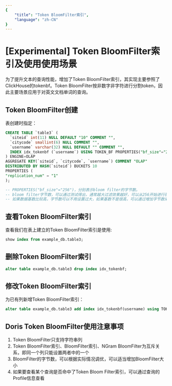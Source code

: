 ```yaml
---
{
    "title": "Token BloomFilter索引",
    "language": "zh-CN"
}
---
```


<!--
Licensed to the Apache Software Foundation (ASF) under one
or more contributor license agreements.  See the NOTICE file
distributed with this work for additional information
regarding copyright ownership.  The ASF licenses this file
to you under the Apache License, Version 2.0 (the
"License"); you may not use this file except in compliance
with the License.  You may obtain a copy of the License at

  http://www.apache.org/licenses/LICENSE-2.0

Unless required by applicable law or agreed to in writing,
software distributed under the License is distributed on an
"AS IS" BASIS, WITHOUT WARRANTIES OR CONDITIONS OF ANY
KIND, either express or implied.  See the License for the
specific language governing permissions and limitations
under the License.
-->

# [Experimental] Token BloomFilter索引及使用使用场景

<version since="2.0.0">
</version>

为了提升文本的查询性能，增加了Token BloomFilter索引，其实现主要参照了ClickHouse的tokenbf。Token BloomFilter按非数字非字符进行分割token，因此主要场景应用于对英文文档单词的查询。

## Token BloomFilter创建

表创建时指定：

```sql
CREATE TABLE `table3` (
  `siteid` int(11) NULL DEFAULT "10" COMMENT "",
  `citycode` smallint(6) NULL COMMENT "",
  `username` varchar(32) NULL DEFAULT "" COMMENT "",
  INDEX idx_tokenbf (`username`) USING TOKEN_BF PROPERTIES("bf_size"="256") COMMENT 'username token_bf index'
) ENGINE=OLAP
AGGREGATE KEY(`siteid`, `citycode`, `username`) COMMENT "OLAP"
DISTRIBUTED BY HASH(`siteid`) BUCKETS 10
PROPERTIES (
"replication_num" = "1"
);

-- PROPERTIES("bf_size"="256")，分别表示bloom filter的字节数。
-- bloom filter字节数，可以通过测试得出，通常越大过滤效果越好，可以从256开始进行验证测试看看效果。当然字节数越大也会带来索引存储、内存cost上升。
-- 如果数据基数比较高，字节数可以不用设置过大，如果基数不是很高，可以通过增加字节数来提升过滤效果。
```

## 查看Token BloomFilter索引

查看我们在表上建立的Token BloomFilter索引是使用:

```sql
show index from example_db.table3;
```

## 删除Token BloomFilter索引


```sql
alter table example_db.table3 drop index idx_tokenbf;
```

## 修改Token BloomFilter索引

为已有列新增Token BloomFilter索引：

```sql
alter table example_db.table3 add index idx_tokenbf(username) using TOKEN_BF PROPERTIES("bf_size"="512")comment 'username token_bf index' 
```

## **Doris Token BloomFilter使用注意事项**

1. Token BloomFilter只支持字符串列
2. Token BloomFilter索引、BloomFilter索引、NGram BloomFilter为互斥关系，即同一个列只能设置两者中的一个
3. BloomFilter的字节数，可以根据实际情况调优，可以适当增加BloomFilter大小
4. 如果要查看某个查询是否命中了Token Bloom Filter索引，可以通过查询的Profile信息查看
